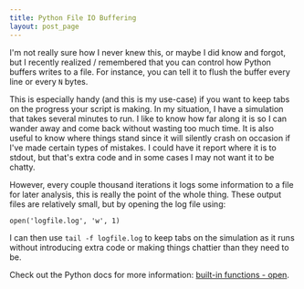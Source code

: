 ```yaml
---
title: Python File IO Buffering
layout: post_page
---
```

I'm not really sure how I never knew this, or maybe I did know and forgot, but I
recently realized / remembered that you can control how Python buffers writes to
a file. For instance, you can tell it to flush the buffer every line or every
`N` bytes.

This is especially handy (and this is my use-case) if you want to keep tabs on
the progress your script is making. In my situation, I have a simulation that
takes several minutes to run. I like to know how far along it is so I can wander
away and come back without wasting too much time. It is also useful to know
where things stand since it will silently crash on occasion if I've made certain
types of mistakes. I could have it report where it is to stdout, but that's
extra code and in some cases I may not want it to be chatty.

However, every couple thousand iterations it logs some information to a file for
later analysis, this is really the point of the whole thing. These output files
are relatively small, but by opening the log file using:

    open('logfile.log', 'w', 1)

I can then use `tail -f logfile.log` to keep tabs on the simulation as it runs
without introducing extra code or making things chattier than they need to be.

Check out the Python docs for more information: [built-in
functions - open](http://docs.python.org/2/library/functions.html#open).
